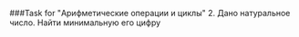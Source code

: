 ###Task for "Арифметические операции и циклы"
2. Дано натуральное число. Найти минимальную его цифру